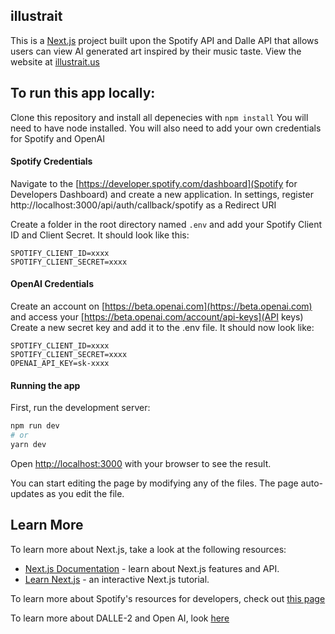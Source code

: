 ## illustrait

This is a [Next.js](https://nextjs.org/) project built upon the Spotify API and Dalle API that allows users can view AI generated art inspired by their music taste.
View the website at [illustrait.us](https://nextjs.org/)

## To run this app locally:

Clone this repository and install all depenecies with `npm install`
You will need to have node installed. 
You will also need to add your own credentials for Spotify and OpenAI

#### Spotify Credentials

Navigate to the [https://developer.spotify.com/dashboard](Spotify for Developers Dashboard) and create a new application. 
In settings, register http://localhost:3000/api/auth/callback/spotify as a Redirect URI

Create a folder in the root directory named `.env` and add your Spotify Client ID and Client Secret. 
It should look like this:

```
SPOTIFY_CLIENT_ID=xxxx
SPOTIFY_CLIENT_SECRET=xxxx
```

#### OpenAI Credentials

Create an account on [https://beta.openai.com](https://beta.openai.com) and access your [https://beta.openai.com/account/api-keys](API keys)
Create a new secret key and add it to the .env file. It should now look like:

```
SPOTIFY_CLIENT_ID=xxxx
SPOTIFY_CLIENT_SECRET=xxxx
OPENAI_API_KEY=sk-xxxx
```

#### Running the app

First, run the development server:

```bash
npm run dev
# or
yarn dev
```

Open [http://localhost:3000](http://localhost:3000) with your browser to see the result.

You can start editing the page by modifying any of the files. The page auto-updates as you edit the file.

## Learn More

To learn more about Next.js, take a look at the following resources:

- [Next.js Documentation](https://nextjs.org/docs) - learn about Next.js features and API.
- [Learn Next.js](https://nextjs.org/learn) - an interactive Next.js tutorial.

To learn more about Spotify's resources for developers, check out [this page](https://developer.spotify.com/)

To learn more about DALLE-2 and Open AI, look [here](https://openai.com/dall-e-2/)




